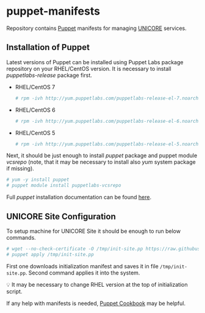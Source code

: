 # puppet-manifests

Repository contains [Puppet](https://puppetlabs.com) manifests for managing [UNICORE](http://unicore.eu) services.

## Installation of Puppet

Latest versions of Puppet can be installed using Puppet Labs package repository on your RHEL/CentOS version. 
It is necessary to install *puppetlabs-release* package first.

- RHEL/CentOS 7
	```bash
	# rpm -ivh http://yum.puppetlabs.com/puppetlabs-release-el-7.noarch.rpm
	```

- RHEL/CentOS 6
	```bash
	# rpm -ivh http://yum.puppetlabs.com/puppetlabs-release-el-6.noarch.rpm
	```

- RHEL/CentOS 5
	```bash
	# rpm -ivh http://yum.puppetlabs.com/puppetlabs-release-el-5.noarch.rpm
	```
	
Next, it should be just enough to install *puppet* package and puppet module *vcsrepo*
(note, that it may be necessary to install also *yum* system package if missing).
```bash
# yum -y install puppet
# puppet module install puppetlabs-vcsrepo
```

Full *puppet* installation documentation can be found 
[here](http://docs.puppetlabs.com/guides/install_puppet/install_el.html).


## UNICORE Site Configuration

To setup machine for UNICORE Site it should be enough to run below commands.
```bash
# wget --no-check-certificate -O /tmp/init-site.pp https://raw.githubusercontent.com/unicore-life/puppet-manifests/master/manifests/initialization-site.pp
# puppet apply /tmp/init-site.pp 
```

First one downloads initialization manifest and saves it in file `/tmp/init-site.pp`.
Second command applies it into the system.

:bulb: It may be necessary to change RHEL version at the top of initialization script.

If any help with manifests is needed, [Puppet Cookbook](http://www.puppetcookbook.com) may be helpful. 
